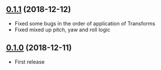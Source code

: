 ## [0.1.1](https://github.com/nicklockwood/Euclid/releases/tag/0.1.1) (2018-12-12)

- Fixed some bugs in the order of application of Transforms
- Fixed mixed up pitch, yaw and roll logic

## [0.1.0](https://github.com/nicklockwood/Euclid/releases/tag/0.1.0) (2018-12-11)

- First release
